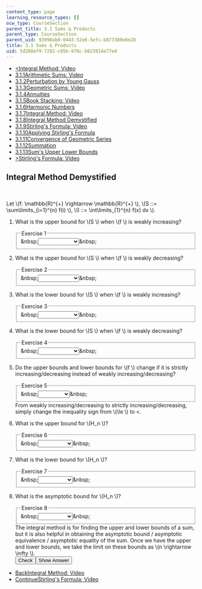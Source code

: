 ```yaml
---
content_type: page
learning_resource_types: []
ocw_type: CourseSection
parent_title: 3.1 Sums & Products
parent_type: CourseSection
parent_uid: 93998ab0-0443-52e8-5efc-b877380e8e28
title: 3.1 Sums & Products
uid: 5d280af9-7292-c65b-978c-b823914e77ed
---
```

<ul class="navigation pagination"><li id="top_bck_btn"><a href='/courses/electrical-engineering-and-computer-science/6-042j-mathematics-for-computer-science-spring-2015/counting/tp8-2/vertical-65e8069d3ac4';><<span>Integral Method: Video</span></a></li><li id="flp_btn_1" ><a href='/courses/electrical-engineering-and-computer-science/6-042j-mathematics-for-computer-science-spring-2015/counting/tp8-2'>3.1.1<span>Arithmetic Sums: Video</span></a></li><li id="flp_btn_2" ><a href='/courses/electrical-engineering-and-computer-science/6-042j-mathematics-for-computer-science-spring-2015/counting/tp8-2/vertical-56598c481e1a'>3.1.2<span>Perturbation by Young Gauss</span></a></li><li id="flp_btn_3" ><a href='/courses/electrical-engineering-and-computer-science/6-042j-mathematics-for-computer-science-spring-2015/counting/tp8-2/vertical-46a80f3884d6'>3.1.3<span>Geometric Sums: Video</span></a></li><li id="flp_btn_4" ><a href='/courses/electrical-engineering-and-computer-science/6-042j-mathematics-for-computer-science-spring-2015/counting/tp8-2/vertical-7019fdda010c'>3.1.4<span>Annuities</span></a></li><li id="flp_btn_5" ><a href='/courses/electrical-engineering-and-computer-science/6-042j-mathematics-for-computer-science-spring-2015/counting/tp8-2/vertical-d3f74a0ca5a8'>3.1.5<span>Book Stacking: Video</span></a></li><li id="flp_btn_6" ><a href='/courses/electrical-engineering-and-computer-science/6-042j-mathematics-for-computer-science-spring-2015/counting/tp8-2/vertical-c496866a2419'>3.1.6<span>Harmonic Numbers</span></a></li><li id="flp_btn_7" ><a href='/courses/electrical-engineering-and-computer-science/6-042j-mathematics-for-computer-science-spring-2015/counting/tp8-2/vertical-65e8069d3ac4'>3.1.7<span>Integral Method: Video</span></a></li><li id="flp_btn_8" class="button_selected"><a href='/courses/electrical-engineering-and-computer-science/6-042j-mathematics-for-computer-science-spring-2015/counting/tp8-2/vertical-efaab47d6b5a'>3.1.8<span>Integral Method Demystified</span></a></li><li id="flp_btn_9" ><a href='/courses/electrical-engineering-and-computer-science/6-042j-mathematics-for-computer-science-spring-2015/counting/tp8-2/vertical-356e14210c43'>3.1.9<span>Stirling's Formula: Video</span></a></li><li id="flp_btn_10" ><a href='/courses/electrical-engineering-and-computer-science/6-042j-mathematics-for-computer-science-spring-2015/counting/tp8-2/vertical-109177f07958'>3.1.10<span>Applying Stirling's Formula</span></a></li><li id="flp_btn_11" ><a href='/courses/electrical-engineering-and-computer-science/6-042j-mathematics-for-computer-science-spring-2015/counting/tp8-2/convergence-of-geometric-series'>3.1.11<span>Convergence of Geometric Series</span></a></li><li id="flp_btn_12" ><a href='/courses/electrical-engineering-and-computer-science/6-042j-mathematics-for-computer-science-spring-2015/counting/tp8-2/vertical-a64ff304ccd5'>3.1.12<span>Summation</span></a></li><li id="flp_btn_13" ><a href='/courses/electrical-engineering-and-computer-science/6-042j-mathematics-for-computer-science-spring-2015/counting/tp8-2/vertical-9f131aae203e'>3.1.13<span>Sum's Upper Lower Bounds</span></a></li><li id="top_continue_btn"><a href='/courses/electrical-engineering-and-computer-science/6-042j-mathematics-for-computer-science-spring-2015/counting/tp8-2/vertical-356e14210c43';>><span>Stirling's Formula: Video</span></a></li></ul><h2 class="subhead">Integral Method Demystified</h2><div class="self_assessment">
<br display_name="Integral Method Demystified" url_name="Integral_Method_Demystified_1" />
<p display_name="Integral Method Demystified" url_name="Integral_Method_Demystified_2">Let \(f: \mathbb{R}^{+} \rightarrow \mathbb{R}^{+} \),   \(S ::= \sum\limits_{i=1}^{n} f(i) \),   \(I ::= \int\limits_{1}^{n} f(x) dx \).</p>
<ol display_name="Integral Method Demystified" url_name="Integral_Method_Demystified_3">
<li>
<div id="Q1_div" class="problem_question"><p>What is the upper bound for \(S \) when \(f \) is weakly increasing?</p><fieldset><legend class="visually-hidden">Exercise 1</legend><div class="choice"><label id="Q1_label"><span id="Q1_aria_status" tabindex="-1" class="visually-hidden">&amp;nbsp;</span><select onchange="numericTypedOrDropDownSelected(1)" id="Q1_select" class="problem_text_input"><option correct="false"></option><option correct="false">\(I \)</option><option correct="false">\(I + f(1) \)</option><option correct="true">\(I + f(n) \)</option><option correct="false">\(ln(n) \)</option><option correct="false">\(I + (1/2)f(n) \)</option></select><span style="display:none;" id="Q1_ans_span" tabindex="-1">  \(I + f(n) \)</span><span id="Q1_normal_status" class="nostatus" aria-hidden="true">&amp;nbsp;</span></label></div></fieldset></div></li>
<li>
<div id="Q2_div" class="problem_question"><p>What is the upper bound for \(S \) when \(f \) is weakly decreasing?</p><fieldset><legend class="visually-hidden">Exercise 2</legend><div class="choice"><label id="Q2_label"><span id="Q2_aria_status" tabindex="-1" class="visually-hidden">&amp;nbsp;</span><select onchange="numericTypedOrDropDownSelected(2)" id="Q2_select" class="problem_text_input"><option correct="false"></option><option correct="false">\(I \)</option><option correct="true">\(I + f(1) \)</option><option correct="false">\(I + f(n) \)</option><option correct="false">\(ln(n) \)</option><option correct="false">\(I + (1/2)f(n) \)</option></select><span style="display:none;" id="Q2_ans_span" tabindex="-1">  \(I + f(1) \)</span><span id="Q2_normal_status" class="nostatus" aria-hidden="true">&amp;nbsp;</span></label></div></fieldset></div></li>
<li>
<div id="Q3_div" class="problem_question"><p>What is the lower bound for \(S \) when \(f \) is weakly increasing?</p><fieldset><legend class="visually-hidden">Exercise 3</legend><div class="choice"><label id="Q3_label"><span id="Q3_aria_status" tabindex="-1" class="visually-hidden">&amp;nbsp;</span><select onchange="numericTypedOrDropDownSelected(3)" id="Q3_select" class="problem_text_input"><option correct="false"></option><option correct="false">\(I \)</option><option correct="true">\(I + f(1) \)</option><option correct="false">\(I + f(n) \)</option><option correct="false">\(ln(n) \)</option><option correct="false">\(I + (1/2)f(n) \)</option></select><span style="display:none;" id="Q3_ans_span" tabindex="-1">  \(I + f(1) \)</span><span id="Q3_normal_status" class="nostatus" aria-hidden="true">&amp;nbsp;</span></label></div></fieldset></div></li>
<li>
<div id="Q4_div" class="problem_question"><p>What is the lower bound for \(S \) when \(f \) is weakly decreasing?</p><fieldset><legend class="visually-hidden">Exercise 4</legend><div class="choice"><label id="Q4_label"><span id="Q4_aria_status" tabindex="-1" class="visually-hidden">&amp;nbsp;</span><select onchange="numericTypedOrDropDownSelected(4)" id="Q4_select" class="problem_text_input"><option correct="false"></option><option correct="false">\(I \)</option><option correct="false">\(I + f(1) \)</option><option correct="true">\(I + f(n) \)</option><option correct="false">\(ln(n) \)</option><option correct="false">\(I + (1/2)f(n) \)</option></select><span style="display:none;" id="Q4_ans_span" tabindex="-1">  \(I + f(n) \)</span><span id="Q4_normal_status" class="nostatus" aria-hidden="true">&amp;nbsp;</span></label></div></fieldset></div></li>
<li>
<div id="Q5_div" class="problem_question"><p>Do the upper bounds and lower bounds for \(f \) change if it is strictly increasing/decreasing instead of weakly increasing/decreasing?</p><fieldset><legend class="visually-hidden">Exercise 5</legend><div class="choice"><label id="Q5_label"><span id="Q5_aria_status" tabindex="-1" class="visually-hidden">&amp;nbsp;</span><select onchange="numericTypedOrDropDownSelected(5)" id="Q5_select" class="problem_text_input"><option correct="false"></option><option correct="false">yes</option><option correct="true">no</option><option correct="false">it depends</option></select><span style="display:none;" id="Q5_ans_span" tabindex="-1">  no</span><span id="Q5_normal_status" class="nostatus" aria-hidden="true">&amp;nbsp;</span></label></div></fieldset></div><div id="S1_div" class="problem_solution" tabindex="-1">From weakly increasing/decreasing to strictly increasing/decreasing, simply change the inequality sign from \(\le \) to &lt;.</div></li>
<li>
<div id="Q6_div" class="problem_question"><p>What is the upper bound for \(H_n \)?</p><fieldset><legend class="visually-hidden">Exercise 6</legend><div class="choice"><label id="Q6_label"><span id="Q6_aria_status" tabindex="-1" class="visually-hidden">&amp;nbsp;</span><select onchange="numericTypedOrDropDownSelected(6)" id="Q6_select" class="problem_text_input"><option correct="false"></option><option correct="true">\(1 + ln(n) \)</option><option correct="false">\(ln(n+1) \)</option><option correct="false">\(ln(n) \)</option></select><span style="display:none;" id="Q6_ans_span" tabindex="-1">  \(1 + ln(n) \)</span><span id="Q6_normal_status" class="nostatus" aria-hidden="true">&amp;nbsp;</span></label></div></fieldset></div></li>
<li>
<div id="Q7_div" class="problem_question"><p>What is the lower bound for \(H_n \)?</p><fieldset><legend class="visually-hidden">Exercise 7</legend><div class="choice"><label id="Q7_label"><span id="Q7_aria_status" tabindex="-1" class="visually-hidden">&amp;nbsp;</span><select onchange="numericTypedOrDropDownSelected(7)" id="Q7_select" class="problem_text_input"><option correct="false"></option><option correct="false">\(1 + ln(n) \)</option><option correct="true">\(ln(n+1) \)</option><option correct="false">\(ln(n) \)</option></select><span style="display:none;" id="Q7_ans_span" tabindex="-1">  \(ln(n+1) \)</span><span id="Q7_normal_status" class="nostatus" aria-hidden="true">&amp;nbsp;</span></label></div></fieldset></div></li>
<li>
<div id="Q8_div" class="problem_question"><p>What is the asymptotic bound for \(H_n \)?</p><fieldset><legend class="visually-hidden">Exercise 8</legend><div class="choice"><label id="Q8_label"><span id="Q8_aria_status" tabindex="-1" class="visually-hidden">&amp;nbsp;</span><select onchange="numericTypedOrDropDownSelected(8)" id="Q8_select" class="problem_text_input"><option correct="false"></option><option correct="false">\(1 + ln(n) \)</option><option correct="false">\(ln(n+1) \)</option><option correct="true">\(ln(n) \)</option></select><span style="display:none;" id="Q8_ans_span" tabindex="-1">  \(ln(n) \)</span><span id="Q8_normal_status" class="nostatus" aria-hidden="true">&amp;nbsp;</span></label></div></fieldset></div><div id="S2_div" class="problem_solution" tabindex="-1">The integral method is for finding the upper and lower bounds of a sum, but it is also helpful in obtaining the asymptotic bound / asymptotic equivalence / asymptotic equality of the sum.  Once we have the upper and lower bounds, we take the limit on these bounds as \(n \rightarrow \infty \).</div><div class="action"><button id="Q1_button" onclick="checkAnswer({1: 'optionresponse', 2: 'optionresponse', 3: 'optionresponse', 4: 'optionresponse', 5: 'optionresponse', 6: 'optionresponse', 7: 'optionresponse', 8: 'optionresponse'})" class="problem_mo_button">Check</button><button id="Q1_button_show" onclick="showHideSolution({1: 'optionresponse', 2: 'optionresponse', 3: 'optionresponse', 4: 'optionresponse', 5: 'optionresponse', 6: 'optionresponse', 7: 'optionresponse', 8: 'optionresponse'}, 1, [1, 2])" class="problem_mo_button">Show Answer</button></div></li>
</ol>
</div><ul class="navigation progress"><li id="bck_btn"><a href='/courses/electrical-engineering-and-computer-science/6-042j-mathematics-for-computer-science-spring-2015/counting/tp8-2/vertical-65e8069d3ac4';>Back<span>Integral Method: Video</span></a></li><li id="continue_btn"><a href='/courses/electrical-engineering-and-computer-science/6-042j-mathematics-for-computer-science-spring-2015/counting/tp8-2/vertical-356e14210c43';>Continue<span>Stirling's Formula: Video</span></a></li></ul>